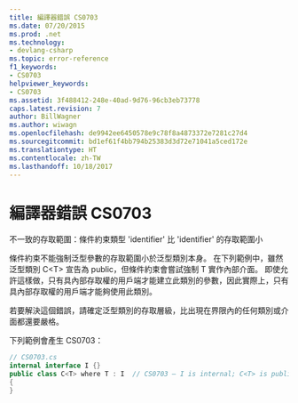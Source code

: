 ```yaml
---
title: 編譯器錯誤 CS0703
ms.date: 07/20/2015
ms.prod: .net
ms.technology:
- devlang-csharp
ms.topic: error-reference
f1_keywords:
- CS0703
helpviewer_keywords:
- CS0703
ms.assetid: 3f488412-248e-40ad-9d76-96cb3eb73778
caps.latest.revision: 7
author: BillWagner
ms.author: wiwagn
ms.openlocfilehash: de9942ee6450578e9c78f8a4873372e7281c27d4
ms.sourcegitcommit: bd1ef61f4bb794b25383d3d72e71041a5ced172e
ms.translationtype: HT
ms.contentlocale: zh-TW
ms.lasthandoff: 10/18/2017
---
```

# <a name="compiler-error-cs0703"></a>編譯器錯誤 CS0703
不一致的存取範圍：條件約束類型 'identifier' 比 'identifier' 的存取範圍小  
  
 條件約束不能強制泛型參數的存取範圍小於泛型類別本身。 在下列範例中，雖然泛型類別 C\<T> 宣告為 public，但條件約束會嘗試強制 T 實作內部介面。 即使允許這樣做，只有具內部存取權的用戶端才能建立此類別的參數，因此實際上，只有具內部存取權的用戶端才能夠使用此類別。  
  
 若要解決這個錯誤，請確定泛型類別的存取層級，比出現在界限內的任何類別或介面都還要嚴格。  
  
 下列範例會產生 CS0703：  
  
```csharp  
// CS0703.cs  
internal interface I {}  
public class C<T> where T : I  // CS0703 – I is internal; C<T> is public  
{  
}  
```
